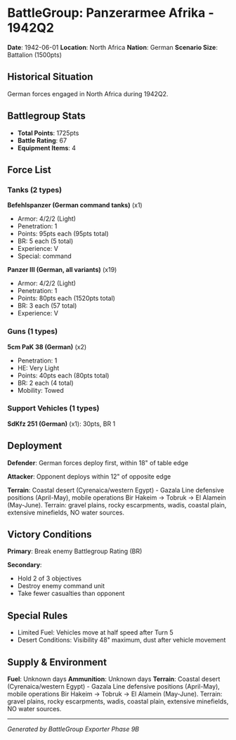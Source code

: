 # BattleGroup: Panzerarmee Afrika - 1942Q2

**Date**: 1942-06-01
**Location**: North Africa
**Nation**: German
**Scenario Size**: Battalion (1500pts)

## Historical Situation

German forces engaged in North Africa during 1942Q2.

## Battlegroup Stats

- **Total Points**: 1725pts
- **Battle Rating**: 67
- **Equipment Items**: 4

## Force List

### Tanks (2 types)

**Befehlspanzer (German command tanks)** (x1)
- Armor: 4/2/2 (Light)
- Penetration: 1
- Points: 95pts each (95pts total)
- BR: 5 each (5 total)
- Experience: V
- Special: command

**Panzer III (German, all variants)** (x19)
- Armor: 4/2/2 (Light)
- Penetration: 1
- Points: 80pts each (1520pts total)
- BR: 3 each (57 total)
- Experience: V

### Guns (1 types)

**5cm PaK 38 (German)** (x2)
- Penetration: 1
- HE: Very Light
- Points: 40pts each (80pts total)
- BR: 2 each (4 total)
- Mobility: Towed

### Support Vehicles (1 types)

**SdKfz 251 (German)** (x1): 30pts, BR 1

## Deployment

**Defender**: German forces deploy first, within 18" of table edge

**Attacker**: Opponent deploys within 12" of opposite edge

**Terrain**: Coastal desert (Cyrenaica/western Egypt) - Gazala Line defensive positions (April-May), mobile operations Bir Hakeim → Tobruk → El Alamein (May-June). Terrain: gravel plains, rocky escarpments, wadis, coastal plain, extensive minefields, NO water sources.

## Victory Conditions

**Primary**: Break enemy Battlegroup Rating (BR)

**Secondary**:
- Hold 2 of 3 objectives
- Destroy enemy command unit
- Take fewer casualties than opponent

## Special Rules

- Limited Fuel: Vehicles move at half speed after Turn 5
- Desert Conditions: Visibility 48" maximum, dust after vehicle movement

## Supply & Environment

**Fuel**: Unknown days
**Ammunition**: Unknown days
**Terrain**: Coastal desert (Cyrenaica/western Egypt) - Gazala Line defensive positions (April-May), mobile operations Bir Hakeim → Tobruk → El Alamein (May-June). Terrain: gravel plains, rocky escarpments, wadis, coastal plain, extensive minefields, NO water sources.

---

*Generated by BattleGroup Exporter Phase 9B*
